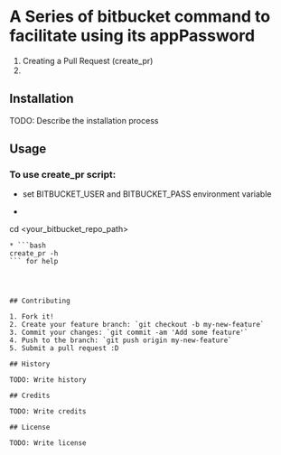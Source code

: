 # A Series of bitbucket command to facilitate using its appPassword

1. Creating a Pull Request (create_pr)
2. 

## Installation

TODO: Describe the installation process

## Usage

### To use create_pr script:

* set BITBUCKET_USER and BITBUCKET_PASS environment variable
* ```bash
cd <your_bitbucket_repo_path>
```
* ```bash
create_pr -h
``` for help


 

## Contributing

1. Fork it!
2. Create your feature branch: `git checkout -b my-new-feature`
3. Commit your changes: `git commit -am 'Add some feature'`
4. Push to the branch: `git push origin my-new-feature`
5. Submit a pull request :D

## History

TODO: Write history

## Credits

TODO: Write credits

## License

TODO: Write license